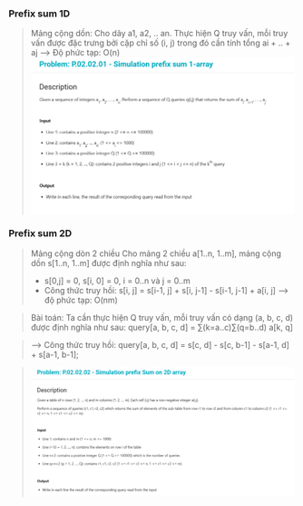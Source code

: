 ### Prefix sum 1D

> Mảng cộng dồn:
> Cho dãy a1, a2, .. an. Thực hiện Q truy vấn, mỗi truy vấn được đặc trưng bởi cặp chỉ số (i, j) trong đó cần tính tổng ai + .. + aj
> --> Độ phức tạp: O(n)
> ![prefix_sum_1d](image.png)

### Prefix sum 2D

> Mảng cộng dòn 2 chiều
> Cho mảng 2 chiều a[1..n, 1..m], mảng cộng dồn s[1..n, 1..m] được định nghĩa như sau:
>
> - s[0,j] = 0, s[i, 0] = 0, i = 0..n và j = 0..m
> - Công thức truy hồi: s[i, j] = s[i-1, j] + s[i, j-1] - s[i-1, j-1] + a[i, j]
>   --> độ phức tạp: O(nm)

> Bài toán: Ta cần thực hiện Q truy vấn, mỗi truy vấn có dạng (a, b, c, d) được định nghĩa như sau:
> query[a, b, c, d] = ∑(k=a..c)∑(q=b..d) a[k, q]

> --> Công thức truy hồi: query[a, b, c, d] = s[c, d] - s[c, b-1] - s[a-1, d] + s[a-1, b-1];

> ![prefix sum 2d](image-1.png)
